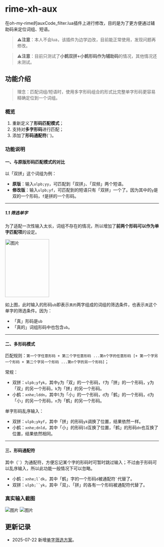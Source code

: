 # rime-xh-aux
在oh-my-rime的auxCode_filter.lua插件上进行修改，目的是为了更方便通过辅助码来定位词组、短语。

> ⚠️**注意**：本人不会lua，该插件为边学边改，目前能正常使用，发现问题再修改。

> ⚠️**注意**：目前只测试了**小鹤双拼+小鹤形码作为辅助码**的情况，其他情况还未测试。

## 功能介绍
> 理念：匹配词组/短语时，使用多字形码组合的形式比完整单字形码更容易精确定位到一个词组。

### 概览
1. 重新定义了**形码匹配模式**；
2. 支持对**多字形码**进行匹配；
3. 添加了**形码通配符**(`` ` ``)。

### 功能说明
#### 一、与原版形码匹配模式的对比
以「双拼」这个词组为例：
- **原版**：输入`ulpb;yy`，可匹配到「双拼」、「双频」两个短语。
- **修改版**：输入`ulpb;yf`，可匹配到的短语只有「双拼」一个了。因为其中的`y`是双的一个形码，`f`是拼的一个形码。

---
##### 1.1 筛选单字
为了适配一次性输入太长，词组不存在的情况，所以增加了**前两个形码可以作为单字匹配项**的设定。

<img width="144" height="190" alt="图片" src="https://github.com/user-attachments/assets/605f295c-70bb-447d-9ccf-1890848c6ed9" />

如上图，此时输入的形码`ub`即表示`真的`两字组成的词组的筛选条件，也表示`真`这个单字的筛选条件。因为：
- 「真」形码是`ub`
- 「真的」词组形码中也包含`ub`。

---
#### 二、多形码模式
匹配规则：`第一个字任意形码 + 第二个字任意形码 ...第n个字的任意形码 [+ 第一个字另一个形码 + 第二个字另一个形码 ...第n个字的另一个形码]`；

常规：
- 双拼：`ulpb;yfyk`，其中`y`为「双」的一个形码，`f`为「拼」的一个形码，`y`为「双」的另一个形码，`k`为「拼」的另一个形码。
- 小鹤：`xnhe;lddn`，其中`l`为「小」的一个形码，`d`为「鹤」的一个形码，`d`为「小」的另一个形码，`n`为「鹤」的另一个形码。

单字形码乱序输入：
- 双拼：`ulpb;ykyf`，其中「拼」的形码`yk`调换了位置，结果依然一样。
- 小鹤：`xnhe;dnld`，其中「小」的形码`ld`互换了位置，「鹤」的形码`dn`也互换了位置，结果依然相同。

---
#### 三、形码通配符
其中（`` ` ``）为通配符，方便忘记某个字的形码时可暂时跳过输入；不过由于形码可以乱序输入，所以此功能一般情况下可以忽略。
- 小鹤：``xnhe;l`dk``，其中「鹤」字的一个形码`d`被通配符`` ` ``代替了。
- 双拼：```ulpb;``yk```，其中「双」、「拼」的各有一个形码被通配符代替了。

### 真实输入截图
![图片](https://github.com/user-attachments/assets/afdcecc5-f0b9-43c8-8ee0-cbb0273011ef)
![图片](https://github.com/user-attachments/assets/3fa58ab2-87aa-4a1b-8660-59487dab7088)

## 更新记录
- 2025-07-22 新增[单字筛选方案](#11-筛选单字)。
